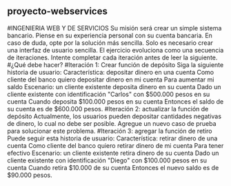 ## proyecto-webservices

#INGENIERIA WEB Y DE SERVICIOS
Su misión será crear un simple sistema bancario. Piense en su experiencia personal con su cuenta bancaria. En caso de duda, opte por la solución más sencilla. Solo es necesario crear una interfaz de usuario sencilla. El ejercicio evoluciona como una secuencia de iteraciones.
Intente completar cada iteración antes de leer la siguiente.
#¿Qué debe hacer?
#Iteración 1: Crear función de depósito
Siga la siguiente historia de usuario:
Característica: depositar dinero en una cuenta
Como cliente del banco
quiero depositar dinero en mi cuenta
Para aumentar mi saldo
Escenario: un cliente existente deposita dinero en su cuenta
Dado un cliente existente con identificación "Carlos" con $500.000 pesos en su cuenta
Cuando deposita $100.000 pesos en su cuenta
Entonces el saldo de su cuenta es de $600.000 pesos.
#Iteración 2: actualizar la función de depósito
Actualmente, los usuarios pueden depositar cantidades negativas de dinero, lo cual no debe ser posible. Agregue un nuevo caso de prueba para solucionar este problema.
#Iteración 3: agregar la función de retiro
Puede seguir esta historia de usuario:
Característica: retirar dinero de una cuenta
Como cliente del banco quiero retirar dinero de mi cuenta
Para tener efectivo
Escenario: un cliente existente retira dinero de su cuenta
Dado un cliente existente con identificación "Diego" con $100.000 pesos en su cuenta
Cuando retira $10.000 de su cuenta
Entonces el nuevo saldo es de $90.000 pesos.
